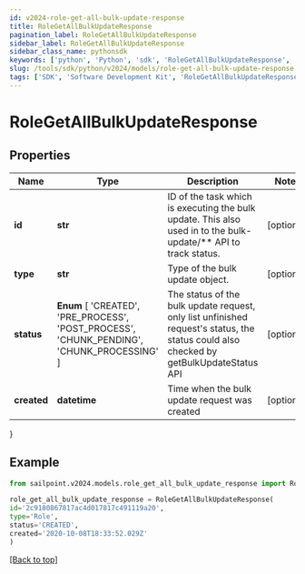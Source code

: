 ```yaml
---
id: v2024-role-get-all-bulk-update-response
title: RoleGetAllBulkUpdateResponse
pagination_label: RoleGetAllBulkUpdateResponse
sidebar_label: RoleGetAllBulkUpdateResponse
sidebar_class_name: pythonsdk
keywords: ['python', 'Python', 'sdk', 'RoleGetAllBulkUpdateResponse', 'V2024RoleGetAllBulkUpdateResponse'] 
slug: /tools/sdk/python/v2024/models/role-get-all-bulk-update-response
tags: ['SDK', 'Software Development Kit', 'RoleGetAllBulkUpdateResponse', 'V2024RoleGetAllBulkUpdateResponse']
---
```


# RoleGetAllBulkUpdateResponse


## Properties

Name | Type | Description | Notes
------------ | ------------- | ------------- | -------------
**id** | **str** | ID of the task which is executing the bulk update. This also used in to the bulk-update/** API to track status. | [optional] 
**type** | **str** | Type of the bulk update object. | [optional] 
**status** |  **Enum** [  'CREATED',    'PRE_PROCESS',    'POST_PROCESS',    'CHUNK_PENDING',    'CHUNK_PROCESSING' ] | The status of the bulk update request, only list unfinished request's status, the status could also checked by getBulkUpdateStatus API | [optional] 
**created** | **datetime** | Time when the bulk update request was created | [optional] 
}

## Example

```python
from sailpoint.v2024.models.role_get_all_bulk_update_response import RoleGetAllBulkUpdateResponse

role_get_all_bulk_update_response = RoleGetAllBulkUpdateResponse(
id='2c9180867817ac4d017817c491119a20',
type='Role',
status='CREATED',
created='2020-10-08T18:33:52.029Z'
)

```
[[Back to top]](#) 

